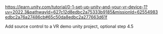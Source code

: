 https://learn.unity.com/tutorial/0-1-set-up-unity-and-your-vr-device-1?uv=2022.3&pathwayId=627c12d8edbc2a75333b9185&missionId=62554983edbc2a76a27486cb#65c50da8edbc2a277663d61f

Add source control to a VR demo unity project, optional step 4.5
